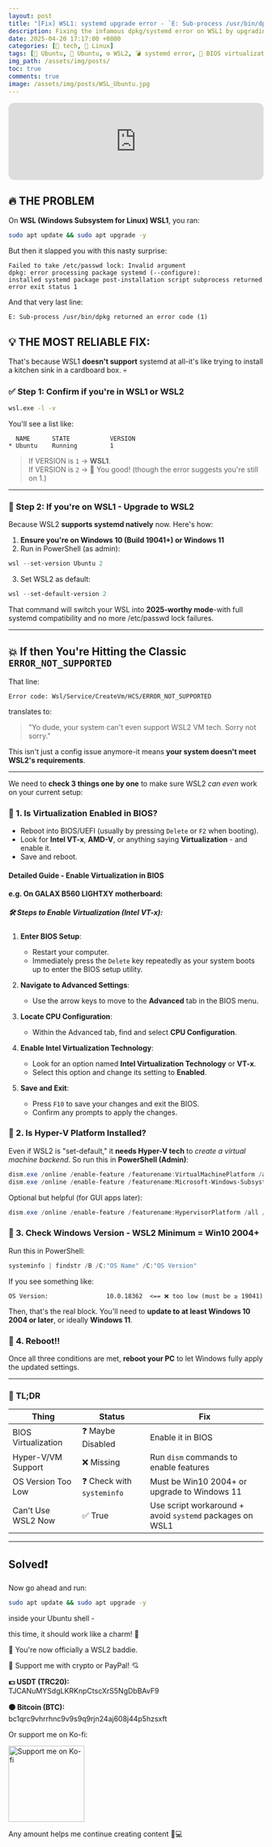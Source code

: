 ```yaml
---
layout: post
title: "[Fix] WSL1: systemd upgrade error - `E: Sub-process /usr/bin/dpkg returned an error code (1)`"
description: Fixing the infamous dpkg/systemd error on WSL1 by upgrading to WSL2 with full compatibility.
date: 2025-04-20 17:17:00 +0800
categories: [🤖 tech, 🐧 Linux]
tags: [🐧 Ubuntu, 🧡 Ubuntu, ⚙️ WSL2, 💣 systemd error, 🧠 BIOS virtualization, 🛠️ troubleshooting, 🪟 Windows11, 👩🏻‍💻 glow-up]
img_path: /assets/img/posts/
toc: true 
comments: true 
image: /assets/img/posts/WSL_Ubuntu.jpg
---
```


<iframe style="border-radius:12px" src="https://open.spotify.com/embed/track/55hh3t1WkuNI6KioLKwcum?utm_source=generator" width="100%" height="152" frameBorder="0" allowfullscreen="" allow="autoplay; clipboard-write; encrypted-media; fullscreen; picture-in-picture" loading="lazy"></iframe>

## 🔥 THE PROBLEM

On **WSL (Windows Subsystem for Linux) WSL1**, you ran:

```bash
sudo apt update && sudo apt upgrade -y
```

But then it slapped you with this nasty surprise:

```
Failed to take /etc/passwd lock: Invalid argument
dpkg: error processing package systemd (--configure):
installed systemd package post-installation script subprocess returned error exit status 1
```

And that very last line:

```
E: Sub-process /usr/bin/dpkg returned an error code (1)
```

## 💡 THE MOST RELIABLE FIX:

That's because WSL1 **doesn't support** systemd at all-it's like trying to install a kitchen sink in a cardboard box. 💀

### ✅ Step 1: Confirm if you're in WSL1 or WSL2

```bash
wsl.exe -l -v
```

You'll see a list like:

```
  NAME      STATE           VERSION
* Ubuntu    Running         1
```

> If VERSION is `1` → **WSL1**.  
> If VERSION is `2` → 🎉 You good! (though the error suggests you're still on 1.)

---

### 🧨 Step 2: If you're on WSL1 - **Upgrade to WSL2**

Because WSL2 **supports systemd natively** now. Here's how:

1. **Ensure you're on Windows 10 (Build 19041+) or Windows 11**
2. Run in PowerShell (as admin):

```powershell
wsl --set-version Ubuntu 2
```

3. Set WSL2 as default:

```powershell
wsl --set-default-version 2
```

That command will switch your WSL into **2025-worthy mode**-with full systemd compatibility and no more /etc/passwd lock failures.

---

## 💥 If then You're Hitting the Classic `ERROR_NOT_SUPPORTED`

That line:

```
Error code: Wsl/Service/CreateVm/HCS/ERROR_NOT_SUPPORTED
```

translates to:  
> "Yo dude, your system can't even support WSL2 VM tech. Sorry not sorry."

This isn't just a config issue anymore-it means **your system doesn't meet WSL2's requirements**.

---

We need to **check 3 things one by one** to make sure WSL2 *can even* work on your current setup:

### 🧩 1. Is Virtualization Enabled in BIOS?

- Reboot into BIOS/UEFI (usually by pressing `Delete` or `F2` when booting).
- Look for **Intel VT-x**, **AMD-V**, or anything saying **Virtualization** - and enable it.
- Save and reboot.

#### Detailed Guide - Enable Virtualization in BIOS

**e.g. On GALAX B560 LIGHTXY motherboard:**

##### 🛠️ Steps to Enable Virtualization (Intel VT-x):

1. **Enter BIOS Setup**:
   - Restart your computer.
   - Immediately press the `Delete` key repeatedly as your system boots up to enter the BIOS setup utility.

2. **Navigate to Advanced Settings**:
   - Use the arrow keys to move to the **Advanced** tab in the BIOS menu.

3. **Locate CPU Configuration**:
   - Within the Advanced tab, find and select **CPU Configuration**.

4. **Enable Intel Virtualization Technology**:
   - Look for an option named **Intel Virtualization Technology** or **VT-x**.
   - Select this option and change its setting to **Enabled**.

5. **Save and Exit**:
   - Press `F10` to save your changes and exit the BIOS.
   - Confirm any prompts to apply the changes.

### 🧩 2. Is Hyper-V Platform Installed?

Even if WSL2 is "set-default," it **needs Hyper-V tech** to *create a virtual machine backend*. So run this in **PowerShell (Admin)**:

```powershell
dism.exe /online /enable-feature /featurename:VirtualMachinePlatform /all /norestart
dism.exe /online /enable-feature /featurename:Microsoft-Windows-Subsystem-Linux /all /norestart
```

Optional but helpful (for GUI apps later):

```powershell
dism.exe /online /enable-feature /featurename:HypervisorPlatform /all /norestart
```

### 🧩 3. Check Windows Version - WSL2 Minimum = Win10 2004+

Run this in PowerShell:

```powershell
systeminfo | findstr /B /C:"OS Name" /C:"OS Version"
```

If you see something like:

```
OS Version:                10.0.18362  <== ❌ too low (must be ≥ 19041)
```

Then, that's the real block. You'll need to **update to at least Windows 10 2004 or later**, or ideally **Windows 11**.

### 🧩 4. Reboot‼️

Once all three conditions are met, **reboot your PC** to let Windows fully apply the updated settings.

---

### 🐾 TL;DR

| Thing                  | Status                    | Fix                                                                 |
|------------------------|---------------------------|----------------------------------------------------------------------|
| BIOS Virtualization    | ❓ Maybe Disabled          | Enable it in BIOS                                                   |
| Hyper-V/VM Support     | ❌ Missing                 | Run `dism` commands to enable features                              |
| OS Version Too Low     | ❓ Check with `systeminfo` | Must be Win10 2004+ or upgrade to Windows 11                        |
| Can't Use WSL2 Now     | ✅ True                    | Use script workaround + avoid `systemd` packages on WSL1            |

---

## Solved❗

Now go ahead and run:

```bash
sudo apt update && sudo apt upgrade -y
```

inside your Ubuntu shell -

this time, it should work like a charm! 💫

🐧 You're now officially a WSL2 baddie.

<div class="donation-box" style="position: relative;">
  <p class="donation-text">💖 Support me with crypto or PayPal! 💘</p>
  <p><strong>💵 USDT (TRC20):</strong><br>TJCANuMYSdgLKRKnpCtscXrS5NgDbBAvF9</p>
  <p><strong>🟠 Bitcoin (BTC):</strong><br>bc1qrc9vhrrhnc9v9s9q9rjn24aj608j44p5hzsxft</p>
  <p>Or support me on Ko-fi:</p>
  
  <div class="img-container" style="position: relative; display: inline-block;">
    <!-- 图片 -->
    <img src="https://cdn.buymeacoffee.com/buttons/v2/default-yellow.png"
         alt="Support me on Ko-fi"
         width="150"
         loading="lazy">    
    <!-- 遮罩层按钮 -->
    <div onclick="window.open('https://ko-fi.com/kikisec', '_blank')" 
         style="position: absolute; top: 0; left: 0; width: 100%; height: 100%; background: transparent; cursor: pointer;">
    </div>
  </div>

  <p class="donation-note">Any amount helps me continue creating content 💬💻</p>
</div>